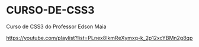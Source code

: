 # CURSO-DE-CSS3

Curso de CSS3 do Professor Edson Maia
    
https://youtube.com/playlist?list=PLnex8IkmReXymxq-k_2p12xcYBMn2g8qp


